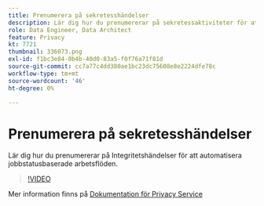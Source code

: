 ```yaml
---
title: Prenumerera på sekretesshändelser
description: Lär dig hur du prenumererar på sekretessaktiviteter för att automatisera jobbstatusbaserade arbetsflöden.
role: Data Engineer, Data Architect
feature: Privacy
kt: 7721
thumbnail: 336073.png
exl-id: f1bc3e84-0b4b-40d0-83a5-f0f76a71f81d
source-git-commit: cc7a77c4dd380ae1bc23dc75608e8e2224dfe78c
workflow-type: tm+mt
source-wordcount: '46'
ht-degree: 0%

---
```



# Prenumerera på sekretesshändelser

Lär dig hur du prenumererar på Integritetshändelser för att automatisera jobbstatusbaserade arbetsflöden.

>[!VIDEO](https://video.tv.adobe.com/v/336073?quality=12&learn=on)

Mer information finns på [Dokumentation för Privacy Service](https://experienceleague.adobe.com/docs/experience-platform/privacy/home.html)
